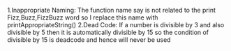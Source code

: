 1.Inappropriate Naming: The function name say is not related to the print Fizz,Buzz,FizzBuzz word so I replace this name with printAppropriateString()
2.Dead Code: If a number is divisible by 3 and also divisible by 5 then it is automatically divisible by 15 so the condition of divisible by 15 is deadcode and hence will never be used
